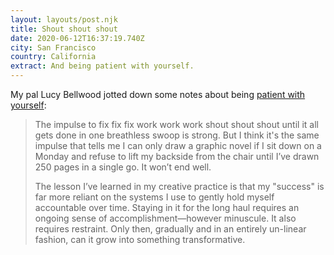 ```yaml
---
layout: layouts/post.njk
title: Shout shout shout
date: 2020-06-12T16:37:19.740Z
city: San Francisco
country: California
extract: And being patient with yourself.
---
```


My pal Lucy Bellwood jotted down some notes about being [patient with yourself](https://www.patreon.com/posts/show-your-work-38037938):

> The impulse to fix fix fix work work work shout shout shout until it all gets done in one breathless swoop is strong. But I think it's the same impulse that tells me I can only draw a graphic novel if I sit down on a Monday and refuse to lift my backside from the chair until I’ve drawn 250 pages in a single go. It won’t end well.
>
> The lesson I’ve learned in my creative practice is that my "success" is far more reliant on the systems I use to gently hold myself accountable over time. Staying in it for the long haul requires an ongoing sense of accomplishment—however minuscule. It also requires restraint. Only then, gradually and in an entirely un-linear fashion, can it grow into something transformative.
